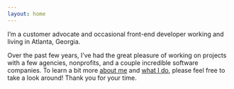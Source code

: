 ```yaml
---
layout: home
---
```


I’m a customer advocate and occasional front-end developer working and living in Atlanta, Georgia.

Over the past few years, I’ve had the great pleasure of working on projects with a few agencies, nonprofits, and a couple incredible software companies. To learn a bit more [about me](/about) and [what I do](/projects), please feel free to take a look around! Thank you for your time.
